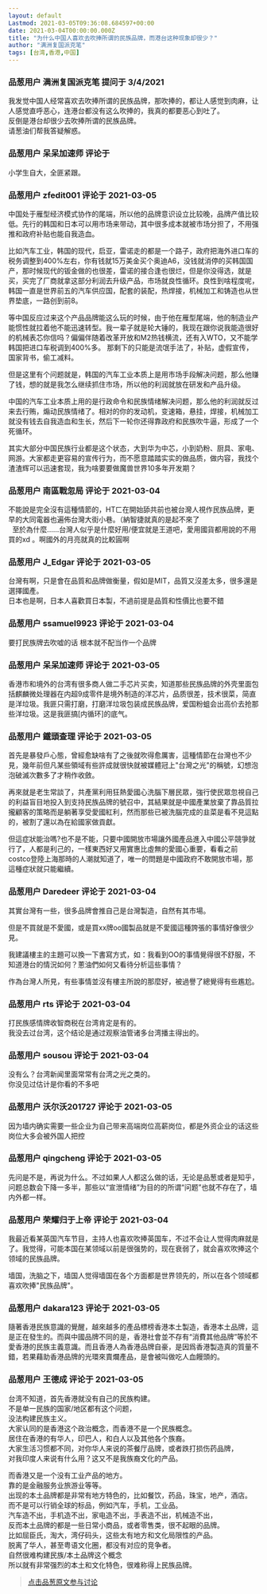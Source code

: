 ```yaml
---
layout: default
Lastmod: 2021-03-05T09:36:08.684597+00:00
date: 2021-03-04T00:00:00.000Z
title: "为什么中国人喜欢去吹捧所谓的民族品牌，而港台这种现象却很少？"
author: "满洲复国派克笔"
tags: [台湾,香港,中国]
---
```



### 品葱用户 **满洲复国派克笔** 提问于 3/4/2021
    
我发觉中国人经常喜欢去吹捧所谓的民族品牌，那吹捧的，都让人感觉到肉麻，让人感觉直呼恶心，连港台都没有这么吹捧的，我真的都要恶心到吐了。  
反倒是港台却很少去吹捧所谓的民族品牌。  
请葱油们帮我答疑解惑。
    
                

### 品葱用户 **呆呆加速师** 评论于 
        
小学生自大，全匪紧跟。
        
                

### 品葱用户 **zfedit001** 评论于 2021-03-05
        
中国处于雁型经济模式协作的尾端，所以他的品牌意识设立比较晚，品牌产值比较低。先行的韩国和日本可以用市场来带动，其中很多成本就被市场分担了，不用强推和政府补贴也能自我造血。  
  
比如汽车工业，韩国的现代，启亚，雷诺走的都是一个路子，政府把海外进口车的税务调整到400%左右，你有钱就15万美金买个奥迪A6，没钱就消停的买韩国国产，那时候现代的钣金做的也很差，雷诺的接合逢也很烂，但是你没得选，就是买，买完了厂商就拿这部分利润去升级产品，市场就良性循环。良性到啥程度呢，韩国一直是世界前五的汽车供应国，配套的装配，热焊接，机械加工和铸造也从世界垫底，一路创到前8。  
  
等中国反应过来这个产品品牌能这么玩的时候，由于他在雁型尾端，他的制造业产能惯性就拉着他不能迅速转型。我一辈子就是轮大锤的，我现在跟你说我能造很好的机械表芯你信吗？偏偏伴随着改革开放和M2热钱横流，还有入WTO，又不能学韩国把进口车税调到400%多。 那剩下的只能是流氓手法了，补贴，虚假宣传，国家背书，偷工减料。  
  
但是这里有个问题就是，韩国的汽车工业本质上是用市场手段解决问题，那么他赚了钱，想的就是我怎么继续抓住市场，所以他的利润就放在研发和产品升级。  
  
中国的汽车工业本质上用的是行政命令和民族情绪解决问题，那么他的利润就反过来去行贿，煽动民族情绪了。相对的你的发动机，变速箱，悬挂，焊接，机械加工就没有钱去自我造血和生长，然后下一轮你还得靠政府和民族吹牛逼，形成了一个死循环。  
  
其实大部分中国民族行业都是这个状态，大到华为中芯，小到奶粉、厨具、家电、网游。大家都走更容易的宣传行为，而不愿意踏踏实实的做品质，做内容，我找个渣渣辉可以迅速套现，我为啥要要做魔兽世界10多年开发期？
        
                

### 品葱用户 **南區戰忽局** 评论于 2021-03-04
        
不能說是完全沒有這種情節的，HTㄈ在開始舔共前也被台灣人視作民族品牌，更早的大同電器也遍佈台灣大街小巷。（納智捷就真的是起不來了  
  至於為什麼......台灣人似乎是什麼好用/便宜就是王道吧，愛用國貨都用說的不用買的xd 。啊國外的月亮就真的比較圓啊
        
                

### 品葱用户 **J_Edgar** 评论于 2021-03-05
        
台灣有啊，只是會在品質和品牌做衡量，假如是MIT，品質又沒差太多，很多還是選擇國產。  
日本也是啊，日本人喜歡買日本製，不過前提是品質和性價比也要不錯
        
                

### 品葱用户 **ssamuel9923** 评论于 2021-03-04
        
要打民族牌去吹嘘的话 根本就不配当作一个品牌
        
                

### 品葱用户 **呆呆加速师** 评论于 2021-03-05
        
香港市和境外的台湾有很多商人做二手芯片买卖，知道那些民族品牌的外壳里面包括麒麟微处理器在内超9成零件是境外制造的洋芯片，品质很差，技术很菜，简直是洋垃圾。我匪只需打磨，打磨洋垃圾包装成民族品牌，爱国粉蛆会出高价去抢那些洋垃圾。这是我匪搞\[内循环\]的底气。
        
                

### 品葱用户 **鐵頭查理** 评论于 2021-03-05
        
首先是暴發戶心態，曾經愈缺啥有了之後就吹得愈厲害，這種情節在台灣也不少見，幾年前但凡某些領域有些許成就很快就被媒體冠上"台灣之光"的稱號，幻想泡泡破滅次數多了才稍作收斂。  
  
再來就是老生常談了，共產黨利用狂熱愛國心洗腦下層民眾，強行使民眾忽視自己的利益盲目地投入到支持民族品牌的號召中，其結果就是中國產業放棄了靠品質拉攏顧客的策略而是躺著享受愛國紅利，然而那些已被洗腦完成的韭菜是看不見這點的，被割了還以為在給國家做貢獻。  
  
但這症狀能治嗎?也不是不能，只要中國開放市場讓外國產品進入中國公平競爭就行了，人都是利己的，一樣東西好又用實惠比虛無的愛國心重要，看看之前costco登陸上海那時的人潮就知道了，唯一的問題是中國政府不敢開放市場，那這種症狀就只能繼續。
        
                

### 品葱用户 **Daredeer** 评论于 2021-03-04
        
其實台灣有一些，很多品牌會推自己是台灣製造，自然有其市場。  
  
但是不買就是不愛國，或是買xx牌oo國製品就是不愛國這種誇張的事情好像很少見。  
  
我建議樓主的主題可以換一下書寫方式，如：我看到OO的事情覺得很不舒服，不知道港台的情況如何？蔥油們如何又看待分析這些事情？  
  
作為台灣人所見，有些事情並沒有樓主所說的那麼好，被過譽了總覺得有些尷尬。
        
                

### 品葱用户 **rts** 评论于 2021-03-04
        
打民族感情牌收智商税在台湾肯定是有的。  
我没去过台湾，这个结论是通过观察油管诸多台湾播主得出的。
        
                

### 品葱用户 **sousou** 评论于 2021-03-04
        
没有么？台湾新闻里面常常有台湾之光之类的。  
你没见过估计是你看的不多吧
        
                

### 品葱用户 **沃尔沃201727** 评论于 2021-03-05
        
因为墙内确实需要一些企业为自己带来高端岗位高薪岗位，都是外资企业的话这些岗位大多会被外国人把控
        
                

### 品葱用户 **qingcheng** 评论于 2021-03-05
        
先问是不是，再说为什么。不过如果人人都这么做的话，无论是品葱或者是知乎，问题总数会下降一多半，那些以“宣泄情绪”为目的的所谓“问题”也就不存在了，墙内外都一样。
        
                

### 品葱用户 **荣耀归于上帝** 评论于 2021-03-04
        
我最近看某英国汽车节目，主持人也喜欢吹捧英国车，不过不会让人觉得肉麻就是了。我觉得，可能本国在某领域以前是很强势的，现在衰弱了，就会喜欢吹捧这个领域的民族品牌。  
  
墙国，洗脑之下，墙国人觉得墙国在各个方面都是世界领先的，所以在各个领域都喜欢吹捧"民族品牌"。
        
                

### 品葱用户 **dakara123** 评论于 2021-03-05
        
隨著香港民族意識的覺醒，越來越多的產品標榜香港本土製造，香港本土品牌，這是正在發生的。而與中國品牌不同的是，香港社會並不存有“消費其他品牌”等於不愛香港的民族主義意識。而且香港人為香港品牌自豪，是因爲香港製造真的質量不錯，若果藉助香港品牌的光環來賣爛產品，是會被叫做吃人血饅頭的。
        
                

### 品葱用户 **王德成** 评论于 2021-03-05
        
台湾不知道，首先香港就没有自己的民族构建。  
不是单一民族的国家/地区都有这个问题，  
没法构建民族主义。  
大家认同的是香港这个政治概念，而香港不是一个民族概念。  
居住在香港的有华人，印巴人，和白人以及其他各个族裔。  
大家生活习惯都不同，对你华人来说的茶餐厅品牌，或者跌打损伤药品牌，  
对我印度人来说有什么用？这又不是我族裔文化的产品。  
  
而香港又是一个没有工业产品的地方。  
靠的是金融服务业旅游业等等。  
出现的本土品牌都是非常有地方特色的，比如餐饮，药品，珠宝，地产，酒店。  
而不是可以行销全球的标品，例如汽车，手机，工业品。  
汽车造不出，手机造不出，家电造不出，手表造不出，机械造不出，  
反而本土品牌的都是一些日常小商品，或者零售类，很不起眼的品牌。  
比如屈臣氏，淘大，湾仔码头，这些太有地方和文化局限性的产品。  
脱离了华人，甚至粤语文化圈，都没有对应的竞争者。  
自然很难构建民族/本土品牌这个概念  
所以就有非常强烈的本土和文化特色，很难称得上民族品牌。
        
                





> [点击品葱原文参与讨论](https://pincong.rocks/question/36832)

